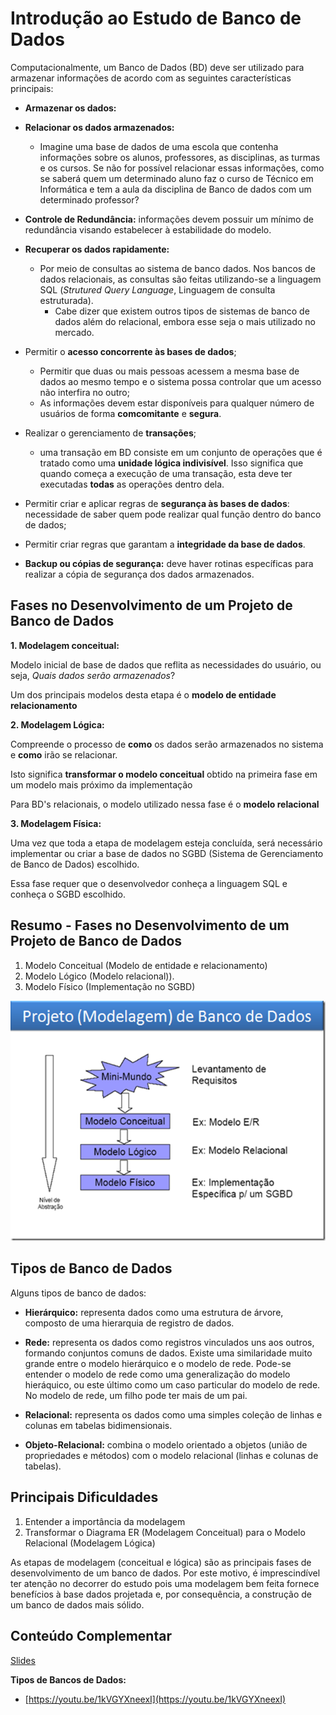# Introdução ao Estudo de Banco de Dados

Computacionalmente, um Banco de Dados (BD) deve ser utilizado para armazenar informações de acordo com as seguintes características principais:

<!--. Essa ferramenta possui 3 principais características:
-->

* **Armazenar os dados:**

* **Relacionar os dados armazenados:**
    *   Imagine uma base de dados de uma escola que contenha informações sobre os alunos, professores, as disciplinas, as turmas e os cursos. Se não for possível relacionar essas informações, como se saberá quem um determinado aluno faz o curso de Técnico em Informática e tem a aula da disciplina de Banco de dados com um determinado professor?


* **Controle de Redundância:** informações devem possuir um mínimo de redundância visando estabelecer à estabilidade do modelo.
    
* **Recuperar os dados rapidamente:**
    *   Por meio de consultas ao sistema de banco dados. Nos bancos de dados relacionais, as consultas são feitas utilizando-se a linguagem SQL (*Strutured Query Language*, Linguagem de consulta estruturada).
        *   Cabe dizer que existem outros tipos de sistemas de banco de dados além do relacional, embora esse seja o mais utilizado no mercado. 


<!--
## O que é um sistema gerenciador de banco de dados (SGBD)?

Um SGBD é uma ferramenta muito mais completa que um sistema de banco de dados. Um SGBD disponibiliza uma série de funcionalidadades que permitem controlar e acompanhar melhor os dados armazenados.


Um Sistema Gerenciador de Banco de Dados (SGBD) é uma coleção de programas que permite criar estruturas, manter dados e gerenciar as transações efetuadas em tabelas, além de permitir a extração das informações de maneira rápida e segura.

As principais características de um SGBD são:-->

* Permitir o **acesso concorrente às bases de dados**;
    *  Permitir que duas ou mais pessoas acessem a mesma base de dados ao mesmo tempo e o sistema possa controlar que um acesso não interfira no outro;
    * As informações devem estar disponíveis para qualquer número de usuários de forma **comcomitante** e **segura**.
    
* Realizar o gerenciamento de **transações**;
    * uma transação em BD consiste em um conjunto de operações que é tratado como uma **unidade lógica indivisível**. Isso significa que quando começa a execução de uma transação, esta deve ter executadas **todas** as operações dentro dela.
    
* Permitir criar e aplicar regras de **segurança às bases de dados**: necessidade de saber quem pode realizar qual função dentro do banco de dados;
* Permitir criar regras que garantam a **integridade da base de dados**.

* **Backup ou cópias de segurança:** deve haver rotinas específicas para realizar a cópia de segurança dos dados armazenados.


## Fases no Desenvolvimento de um Projeto de Banco de Dados

**1. Modelagem conceitual:**

Modelo inicial de base de dados que reflita as necessidades do usuário, ou seja, *Quais dados serão armazenados*?
        
Um dos principais modelos desta etapa é o **modelo de entidade relacionamento**
 
**2. Modelagem Lógica:**

Compreende o processo de **como** os dados serão armazenados no sistema e **como** irão se relacionar.

Isto significa **transformar o modelo conceitual** obtido na primeira fase em um modelo mais próximo da implementação

Para BD's relacionais, o modelo utilizado nessa fase é o **modelo relacional**
    
**3. Modelagem Física:**
    
Uma vez que toda a etapa de modelagem esteja concluída, será necessário implementar ou criar a base de dados no SGBD (Sistema de Gerenciamento de Banco de Dados) escolhido.

Essa fase requer que o desenvolvedor conheça a linguagem SQL e conheça o SGBD escolhido.

<!-- É importante destacar que algumas literaturas tratam o modelo resultante do modelo lógico, que é dependente de um SGBD específico, de **Modelo Físico**.-->

## Resumo - Fases no Desenvolvimento de um Projeto de Banco de Dados

1. Modelo Conceitual (Modelo de entidade e relacionamento)
2. Modelo Lógico (Modelo relacional)).
3. Modelo Físico (Implementação no SGBD)

![camadas](camadas-melhor.png)

## Tipos de Banco de Dados

Alguns tipos de banco de dados:

* **Hierárquico:** representa dados como uma estrutura de árvore, composto de uma hierarquia de registro de dados. 

<!-- Exemplo:

![hierarquico](hierarquico.png)

* Nesse caso, há dados específicos em CLIENTE (nome, endereço, cidade, Estado, etc); os segmentos dependentes do CLIENTE são CHKCONTA e GRAVCONTA, que, por sua vez, têm cada um outros dois segmentos dependentes conforme demonstrado no gráfico. Cada um dos segmentos inferiores depende hierarquicamente dos segmentos superiores. Cada um contém dados específicos. É comum encontrá-los em ambientes de grande porte.
-->

* **Rede:** representa os dados como registros vinculados uns aos outros, formando conjuntos comuns de dados. Existe uma similaridade muito grande entre o modelo hierárquico e o modelo de rede. Pode-se entender o modelo de rede como uma generalização do modelo hieráquico, ou este último como um caso particular do modelo de rede. No modelo de rede, um filho pode ter mais de um pai. 

<!--
Exemplo:

![rede](rede.png)
-->

* **Relacional:** representa os dados como uma simples coleção de linhas e colunas em tabelas bidimensionais. 

* **Objeto-Relacional:** combina o modelo orientado a objetos (união de propriedades e métodos) com o modelo relacional (linhas e colunas de tabelas).

## Principais Dificuldades

1. Entender a importância da modelagem 
2. Transformar o Diagrama ER (Modelagem Conceitual) para o Modelo Relacional (Modelagem Lógica)

As etapas de modelagem (conceitual e lógica) são as principais fases de desenvolvimento de um banco de dados. Por este motivo, é imprescindível ter atenção no decorrer do estudo pois uma modelagem bem feita fornece benefícios à base dados projetada e, por consequência, a construção de um banco de dados mais sólido.

## Conteúdo Complementar 

[Slides](https://github.com/IgorAvilaPereira/iobd2023_1sem/raw/main/1ntroducao.pdf)

**Tipos de Bancos de Dados:**

* [https://youtu.be/1kVGYXneexI](https://youtu.be/1kVGYXneexI)
